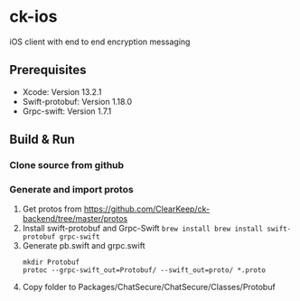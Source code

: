 # ck-ios
iOS client with end to end encryption messaging

## Prerequisites
* Xcode:  Version 13.2.1
* Swift-protobuf:  Version 1.18.0
* Grpc-swift: Version 1.7.1

## Build & Run
### Clone source from github
### Generate and import protos
1. Get protos from https://github.com/ClearKeep/ck-backend/tree/master/protos
2. Install swift-protobuf and Grpc-Swift
   ```brew install brew install swift-protobuf grpc-swift```
3. Generate pb.swift and grpc.swift 
   ```
   mkdir Protobuf
   protoc --grpc-swift_out=Protobuf/ --swift_out=proto/ *.proto
   ```
4. Copy folder to Packages/ChatSecure/ChatSecure/Classes/Protobuf


